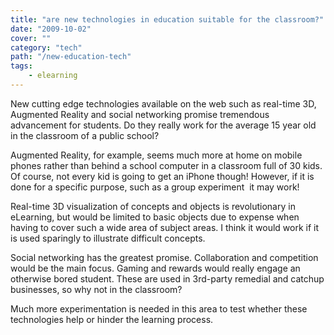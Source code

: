 ```yaml
---
title: "are new technologies in education suitable for the classroom?"
date: "2009-10-02"
cover: ""
category: "tech"
path: "/new-education-tech"
tags:
    - elearning
---
```


New cutting edge technologies available on the web such as real-time 3D, Augmented Reality and social networking promise tremendous advancement for students. Do they really work for the average 15 year old in the classroom of a public school?

Augmented Reality, for example, seems much more at home on mobile phones rather than behind a school computer in a classroom full of 30 kids.  Of course, not every kid is going to get an iPhone though! However, if it is done for a specific purpose, such as a group experiment  it may work!

Real-time 3D visualization of concepts and objects is revolutionary in eLearning, but would be limited to basic objects due to expense when having to cover such a wide area of subject areas. I think it would work if it is used sparingly to illustrate difficult concepts.

Social networking has the greatest promise. Collaboration and competition would be the main focus. Gaming and rewards would really engage an otherwise bored student. These are used in 3rd-party remedial and catchup businesses, so why not in the classroom?

Much more experimentation is needed in this area to test whether these technologies help or hinder the learning process.
